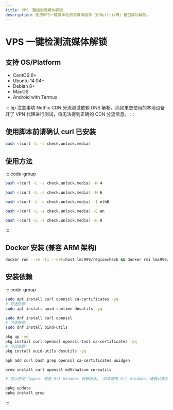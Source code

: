 ```yaml
---
title: VPS一键检测流媒体解锁
description: 使用VPS一键脚本检测流媒体服务（如Netflix等）是否成功解锁。
---
```


# VPS 一键检测流媒体解锁

## 支持 OS/Platform

- CentOS 6+
- Ubuntu 14.04+
- Debian 8+
- MacOS
- Android with Termux

::: tip 注意事项
Netflix CDN 分流测试依赖 DNS 解析。而如果您使用的本地设备开了 VPN 代理进行测试，将无法得到正确的 CDN 分流信息。
:::

<Links
  :grid="2"
  :items="[
    {
      icon: { icon: 'cib:github', color: { light: '#000', dark: '#fff' } },
      name: 'GitHub 项目地址',
      link: 'https://github.com/lmc999/RegionRestrictionCheck'
    }
  ]"
/>

## 使用脚本前请确认 curl 已安装

```sh
bash <(curl -L -s check.unlock.media)
```

## 使用方法

::: code-group

```sh [只检测IPv4结果]
bash <(curl -L -s check.unlock.media) -M 4
```

```sh [只检测IPv6结果]
bash <(curl -L -s check.unlock.media) -M 6
```

```sh [指定检测的网卡名称]
bash <(curl -L -s check.unlock.media) -I eth0
```

```sh [选择脚本语言为英文]
bash <(curl -L -s check.unlock.media) -E en
```

```sh [直接测试指定的区域编号]
bash <(curl -L -s check.unlock.media) -R 0
```

:::

## Docker 安装 (兼容 ARM 架构)

```sh
docker run --rm -ti --net=host lmc999/regioncheck && docker rmi lmc999/regioncheck > /dev/null 2>&1
```

## 安装依赖

::: code-group

```sh [Ubuntu/Debian]
sudo apt install curl openssl ca-certificates -yq
# 可选依赖
sudo apt install uuid-runtime dnsutils -yq
```

```sh [RHEL]
sudo dnf install curl openssl
# 可选依赖
sudo dnf install bind-utils
```

```sh [Android Termux]
pkg up -yq
pkg install curl openssl openssl-tool ca-certificates -yq
# 可选依赖
pkg install uuid-utils dnsutils -yq
```

```sh [iOS iSH / Alpine Linux]
apk add curl bash grep openssl ca-certificates uuidgen
```

```sh [macOS]
brew install curl openssl md5sha1sum coreutils
```

```sh [Windows]
# 可以使用 Cygwin 或者 Git Windows 最新版本。 如果使用 Git Windows，请确认安装 powershell 用于生成 uuid。请确认使用最新版本的 curl (>=8.8.0) 以避免遇到段错误。
```

```sh [OpenWRT]
opkg update
opkg install grep
```

:::
